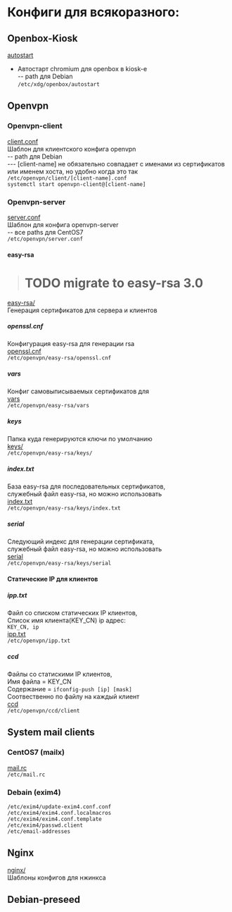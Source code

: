 # Конфиги для всякоразного:  
  
## Openbox-Kiosk  
[autostart](openbox/autostart)  
- Автостарт chromium для openbox в kiosk-e  
-- path для Debian  
```/etc/xdg/openbox/autostart```  
  
## Openvpn  
  
### Openvpn-client  
[client.conf](openvpn/client.conf)  
Шаблон для клиентского конфига openvpn  
-- path для Debian  
--- [client-name] не обязательно совпадает с именами из сертификатов  
или именем хоста, но удобно когда это так  
```/etc/openvpn/client/[client-name].conf```  
```systemctl start openvpn-client@[client-name]```  
  
### Openvpn-server  
[server.conf](openvpn/server.conf)  
Шаблон для конфига openvpn-server  
-- все paths для CentOS7  
```/etc/openvpn/server.conf```  
#### easy-rsa  
># TODO migrate to easy-rsa 3.0  
[easy-rsa/](openvpn/easy-rsa/)  
Генерация сертификатов для сервера и клиентов  
##### openssl.cnf  
Конфигурация easy-rsa для генерации rsa  
[openssl.cnf](openvpn/easy-rsa/openssl.cnf)  
```/etc/openvpn/easy-rsa/openssl.cnf```  
##### vars  
Конфиг самовыписываемых сертификатов для  
[vars](openvpn/easy-rsa/vars)  
```/etc/openvpn/easy-rsa/vars```  
##### keys  
Папка куда генерируются ключи по умолчанию  
[keys/](openvpn/easy-rsa/keys/)  
```/etc/openvpn/easy-rsa/keys/```  
##### index.txt  
База easy-rsa для последовательных сертификатов,  
служебный файл easy-rsa, но можно использовать  
[index.txt](openvpn/easy-rsa/keys/index.txt)  
```/etc/openvpn/easy-rsa/keys/index.txt```  
##### serial  
Следующий индекс для генерации сертификата,  
служебный файл easy-rsa, но можно использовать  
[serial](openvpn/easy-rsa/keys/serial)  
```/etc/openvpn/easy-rsa/keys/serial```  
#### Статические IP для клиентов  
##### ipp.txt  
Файл со списком статических IP клиентов,  
Список имя клиента(KEY_CN) ip адрес:  
```KEY_CN, ip```   
[ipp.txt](openvpn/ipp.txt/)  
```/etc/openvpn/ipp.txt```  
##### ccd  
Файлы со статискими IP клиентов,  
Имя файла = KEY_CN  
Содержание = ```ifconfig-push [ip] [mask]```  
Соотвественно по файлу на каждый клиент  
[ccd](openvpn/ccd/client)  
```/etc/openvpn/ccd/client```  
  
## System mail clients  
  
### CentOS7 (mailx)  
[mail.rc](system_mail_clients/mail.rc)  
```/etc/mail.rc```  
  
### Debain (exim4)  
```/etc/exim4/update-exim4.conf.conf```  
```/etc/exim4/exim4.conf.localmacros```  
```/etc/exim4/exim4.conf.template```  
```/etc/exim4/passwd.client```  
```/etc/email-addresses```  
  
## Nginx  
[nginx/](nginx/)  
Шаблоны конфигов для нжинкса  
  
## Debian-preseed  